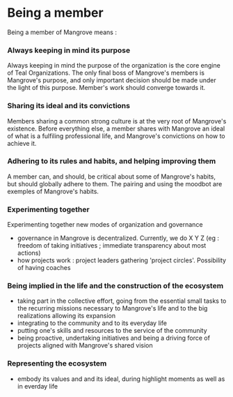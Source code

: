 # Being a member

Being a member of Mangrove means :

### Always keeping in mind its purpose 

Always keeping in mind the purpose of the organization is the core engine of Teal Organizations. The only final boss of Mangrove's members is Mangrove's purpose, and only important decision should be made under the light of this purpose. Member's work should converge towards it.


### Sharing its ideal and its convictions

Members sharing a common strong culture is at the very root of Mangrove's existence. Before everything else, a member shares with Mangrove an ideal of what is a fulfiling professional life, and Mangrove's convictions on how to achieve it.


### Adhering to its rules and habits, and helping improving them
A member can, and should, be critical about some of Mangrove's habits, but should globally adhere to them. The pairing and using the moodbot are exemples of Mangrove's habits.


### Experimenting together
Experimenting together new modes of organization and governance
- governance in Mangrove is decentralized. Currently, we do X Y Z (eg : freedom of taking initiatives ; immediate transparency about most actions)
- how projects work : project leaders gathering 'project circles'. Possibility of having coaches


### Being implied in the life and the construction of the ecosystem
- taking part in the collective effort, going from the essential small tasks to the recurring missions necessary to Mangrove's life and to the big realizations allowing its expansion
- integrating to the community and to its everyday life
- putting one's skills and resources to the service of the community
- being proactive, undertaking initiatives and being a driving force of projects aligned with Mangrove's shared vision

### Representing the ecosystem
- embody its values and and its ideal, during highlight moments as well as in everday life




